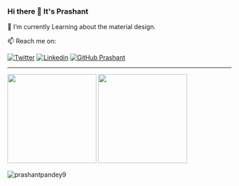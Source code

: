 ### Hi there 👋 It's Prashant 

🌱 I’m currently Learning about the material design.

📫 Reach me on:

[![Twitter](https://img.shields.io/twitter/follow/Prashant8057152?style=social)](https://twitter.com/Prashant8057152/)  [![Linkedin](https://img.shields.io/badge/-LinkedIn-0073b1?style=social&logo=Linkedin&link=https://www.linkedin.com/in/prashantpandey9/)](https://www.linkedin.com/in/prashantpandey9/) [![GitHub Prashant](https://img.shields.io/github/followers/prashantpandey9?label=follow&style=social)](https://github.com/prashantpandey9)
_________________________________________________________________

<img src='https://github-readme-stats.vercel.app/api?username=prashantpandey9&show_icons=true&count_private=true&include_all_commits=true' style="width:200px" /> <img src='https://github-readme-stats.vercel.app/api/top-langs/?username=prashantpandey9&layout=compact' style="width:200px;" />
 

<img src="https://komarev.com/ghpvc/?username=prashantpandey9" alt="prashantpandey9" />
